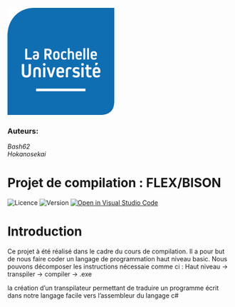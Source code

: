 ![Logo de mon projet](./img/logo_univ.png)
### Auteurs: 
*Bash62*  
*Hokanosekai*

Projet de compilation : FLEX/BISON
=========


![Licence](https://img.shields.io/badge/licence-MIT-green.svg)
![Version](https://img.shields.io/badge/version-0.0.1-blue.svg)
[![Open in Visual Studio Code](https://img.shields.io/badge/Open%20in-VS%20Code-blue?logo=visual-studio-code)](https://code.visualstudio.com/)

</div>

# Introduction

Ce projet à été réalisé dans le cadre du cours de compilation. Il a pour but de nous faire coder un langage de programmation haut niveau basic.
Nous pouvons décomposer les instructions nécessaie comme ci : Haut niveau -> transpiler -> compiler -> .exe  


la création d’un transpilateur permettant de traduire un
programme écrit dans notre langage facile vers l’assembleur du langage c#